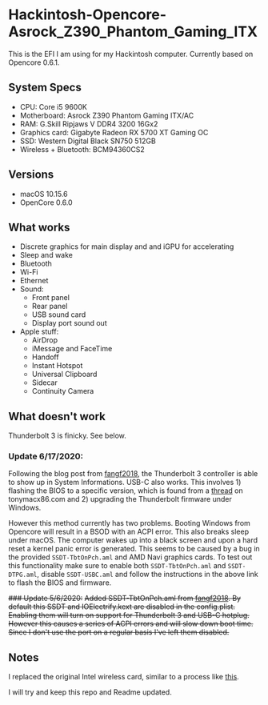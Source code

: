 # Hackintosh-Opencore-Asrock_Z390_Phantom_Gaming_ITX

This is the EFI I am using for my Hackintosh computer. Currently based on Opencore 0.6.1.

## System Specs

- CPU: Core i5 9600K
- Motherboard: Asrock Z390 Phantom Gaming ITX/AC
- RAM: G.Skill Ripjaws V DDR4 3200 16Gx2
- Graphics card: Gigabyte Radeon RX 5700 XT Gaming OC
- SSD: Western Digital Black SN750 512GB
- Wireless + Bluetooth: BCM94360CS2

## Versions

- macOS 10.15.6
- OpenCore 0.6.0

## What works

- Discrete graphics for main display and and iGPU for accelerating
- Sleep and wake
- Bluetooth
- Wi-Fi
- Ethernet
- Sound:
  - Front panel
  - Rear panel
  - USB sound card
  - Display port sound out
- Apple stuff:
  - AirDrop
  - iMessage and FaceTime
  - Handoff
  - Instant Hotspot
  - Universal Clipboard
  - Sidecar
  - Continuity Camera

## What doesn't work

Thunderbolt 3 is finicky. See below.

### Update 6/17/2020:
Following the blog post from [fangf2018](https://fangf.cc/2020/05/19/TB3/), the Thunderbolt 3 controller is able to
show up in System Informations. USB-C also works. This involves 1) flashing the BIOS to a specific version, which is
found from a [thread](https://www.tonymacx86.com/threads/success-asrock-z390-phantom-gaming-itx-tb3-igpu-mojave-sff-build.277418/page-81)
on tonymacx86.com and 2) upgrading the Thunderbolt firmware under Windows.

However this method currently has two problems. Booting Windows from Opencore will result in a BSOD with an ACPI error.
This also breaks sleep under macOS. The computer wakes up into a black screen and upon a hard reset a kernel panic
error is generated. This seems to be caused by a bug in the provided `SSDT-TbtOnPch.aml` and AMD Navi graphics cards.
To test out this functionality make sure to enable both `SSDT-TbtOnPch.aml` and `SSDT-DTPG.aml`, disable `SSDT-USBC.aml`
and follow the instructions in the above link to flash the BIOS and firmware.

~~### Update 5/6/2020:~~
~~Added SSDT-TbtOnPch.aml from [fangf2018](https://github.com/fangf2018/ASRock-Z390-Phantom-ITX-OpenCore-Hackintosh).
By default this SSDT and IOElectrify.kext are disabled in the config.plist.
Enabling them will turn on support for Thunderbolt 3 and USB-C hotplug.
However this causes a series of ACPI errors and will slow down boot time.
Since I don't use the port on a regular basis I've left them disabled.~~

## Notes

I replaced the original Intel wireless card, similar to a process like [this](https://icyleaf.com/images/install-boardcom-module-to-motherboard.jpg).

I will try and keep this repo and Readme updated.
